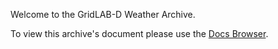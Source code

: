 Welcome to the GridLAB-D Weather Archive.

To view this archive's document please use the [Docs Browser](http://docs.gridlabd.us/index.html?owner=slacgismo&project=gridlabd-weather&branch=master&folder=&doc=/README.md).
